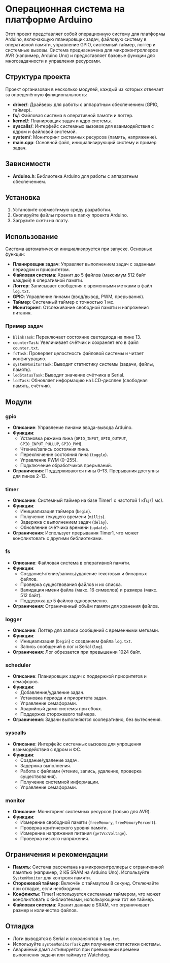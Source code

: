 # Операционная система на платформе Arduino

Этот проект представляет собой операционную систему для платформы Arduino, включающую планировщик задач, файловую систему в оперативной памяти, управление GPIO, системный таймер, логгер и системные вызовы. Система предназначена для микроконтроллеров AVR (например, Arduino Uno) и предоставляет базовые функции для многозадачности и управления ресурсами.

## Структура проекта

Проект организован в несколько модулей, каждый из которых отвечает за определённую функциональность:

- **driver/**: Драйверы для работы с аппаратным обеспечением (GPIO, таймер).
- **fs/**: Файловая система в оперативной памяти и логгер.
- **kernel/**: Планировщик задач и ядро системы.
- **syscalls/**: Интерфейс системных вызовов для взаимодействия с ядром и файловой системой.
- **system/**: Мониторинг системных ресурсов (память, напряжение).
- **main.cpp**: Основной файл, инициализирующий систему и пример задач.

## Зависимости

- **Arduino.h**: Библиотека Arduino для работы с аппаратным обеспечением.

## Установка

1. Установите совместимую среду разработки.
2. Скопируйте файлы проекта в папку проекта Arduino.
3. Загрузите скетч на плату.

## Использование

Система автоматически инициализируется при запуске. Основные функции:

- **Планировщик задач**: Управляет выполнением задач с заданным периодом и приоритетом.
- **Файловая система**: Хранит до 5 файлов (максимум 512 байт каждый) в оперативной памяти.
- **Логгер**: Записывает сообщения с временными метками в файл `log.txt`.
- **GPIO**: Управление пинами (ввод/вывод, PWM, прерывания).
- **Таймер**: Системный таймер с точностью 1 мс.
- **Мониторинг**: Отслеживание свободной памяти и напряжения питания.

### Пример задач

- `blinkTask`: Переключает состояние светодиода на пине 13.
- `counterTask`: Увеличивает счётчик и сохраняет его в файл `counter.txt`.
- `fsTask`: Проверяет целостность файловой системы и читает конфигурацию.
- `systemMonitorTask`: Выводит статистику системы (задачи, файлы, память).
- `ledStatusTask`: Выводит значение счётчика в Serial.
- `lcdTask`: Обновляет информацию на LCD-дисплее (свободная память, счётчик).

## Модули

### gpio
- **Описание**: Управление пинами ввода-вывода Arduino.
- **Функции**:
  - Установка режима пина (`GPIO_INPUT`, `GPIO_OUTPUT`, `GPIO_INPUT_PULLUP`, `GPIO_PWM`).
  - Чтение/запись состояния пина.
  - Переключение состояния пина (`toggle`).
  - Управление PWM (0–255).
  - Подключение обработчиков прерываний.
- **Ограничения**: Поддерживаются пины 0–13. Прерывания доступны для пинов 2–13.

### timer
- **Описание**: Системный таймер на базе Timer1 с частотой 1 кГц (1 мс).
- **Функции**:
  - Инициализация таймера (`begin`).
  - Получение текущего времени (`millis`).
  - Задержка с выполнением задач (`delay`).
  - Обновление счётчика времени (`update`).
- **Ограничения**: Использует прерывания Timer1, что может конфликтовать с другими библиотеками.

### fs
- **Описание**: Файловая система в оперативной памяти.
- **Функции**:
  - Создание/чтение/запись/удаление текстовых и бинарных файлов.
  - Проверка существования файлов и их списка.
  - Валидация имени файла (макс. 16 символов) и размера (макс. 512 байт).
  - Поддержка до 5 файлов одновременно.
- **Ограничения**: Ограниченный объём памяти для хранения файлов.

### logger
- **Описание**: Логгер для записи сообщений с временными метками.
- **Функции**:
  - Инициализация (`begin`) с созданием файла `log.txt`.
  - Запись сообщений в лог и Serial (`log`).
- **Ограничения**: Лог обрезается при превышении 1024 байт.

### scheduler
- **Описание**: Планировщик задач с поддержкой приоритетов и семафоров.
- **Функции**:
  - Добавление/удаление задач.
  - Установка периода и приоритета задач.
  - Управление семафорами.
  - Аварийный дамп системы при сбоях.
  - Поддержка сторожевого таймера.
- **Ограничения**: Задачи выполняются кооперативно, без вытеснения.

### syscalls
- **Описание**: Интерфейс системных вызовов для упрощения взаимодействия с ядром и ФС.
- **Функции**:
  - Создание/удаление задач.
  - Задержка выполнения.
  - Работа с файлами (чтение, запись, удаление, проверка существования).
  - Получение системной информации.
  - Управление семафорами.

### monitor
- **Описание**: Мониторинг системных ресурсов (только для AVR).
- **Функции**:
  - Измерение свободной памяти (`freeMemory`, `freeMemoryPercent`).
  - Проверка критического уровня памяти.
  - Измерение напряжения питания (`getVccVoltage`).
  - Проверка низкого напряжения.

## Ограничения и рекомендации

- **Память**: Система рассчитана на микроконтроллеры с ограниченной памятью (например, 2 КБ SRAM на Arduino Uno). Используйте `SystemMonitor` для контроля памяти.
- **Сторожевой таймер**: Включён с таймаутом 8 секунд. Отключайте при отладке, если необходимо.
- **Конфликты**: Timer1 используется системным таймером, что может конфликтовать с библиотеками, использующими тот же таймер.
- **Файловая система**: Хранит данные в SRAM, что ограничивает размер и количество файлов.

## Отладка

- Логи выводятся в Serial и сохраняются в `log.txt`.
- Используйте `systemMonitorTask` для получения статистики системы.
- Аварийный дамп активируется при превышении времени выполнения задачи или таймауте Watchdog.
